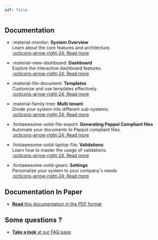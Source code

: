 ```yaml
---
pdf: false
---
```


## Documentation

<div class="grid cards" markdown>

- :material-monitor: **System Overview**  
  Learn about the core features and architecture.  
  [:octicons-arrow-right-24: Read more](System%20Overview/index.md)

- :material-view-dashboard: **Dashboard**  
  Explore the interactive dashboard features.  
  [:octicons-arrow-right-24: Read more](System%20Overview/Dashboard.md)

- :material-file-document: **Templates**  
  Customize and use templates effectively.  
  [:octicons-arrow-right-24: Read more](System%20Overview/Template.md)

- :material-family-tree: **Multi tenant**  
  Divide your system into different sub-systems.  
  [:octicons-arrow-right-24: Read more](Multi%20tenant%20system/index.md)

- :fontawesome-solid-file-export: **Generating Peppol Compliant files**  
  Automate your documents to Peppol compliant files.  
  [:octicons-arrow-right-24: Read more](Peppol/Introduction.md)

- :fontawesome-solid-laptop-file: **Validations**  
  Learn how to master the usage of validations.  
  [:octicons-arrow-right-24: Read more](System%20Overview/Validations.md)

- :fontawesome-solid-gears: **Settings**  
  Personalize your system to your company's needs  
  [:octicons-arrow-right-24: Read more](System%20Overview/Settings.md)

</div>


## Documentation In Paper

- [__Read__ this documentation in the PDF format](./documentation.pdf)

## Some questions ?

- [__Take a look__ at our FAQ page](FAQ.md)